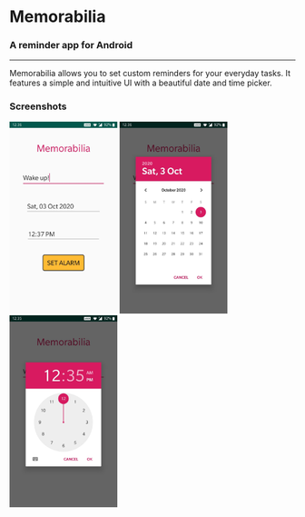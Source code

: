 # Memorabilia

### A reminder app for Android

------

Memorabilia allows you to set custom reminders for your everyday tasks. It features a simple and intuitive UI with a beautiful date and time picker.

### Screenshots

<img src=".\screenshots\main.jpg" alt="Main" style="zoom:33%;" />

<img src=".\screenshots\date.jpg" alt="Date picker" style="zoom:33%;" />



<img src=".\screenshots\time.jpg" alt="Time picker" style="zoom:33%;" />
